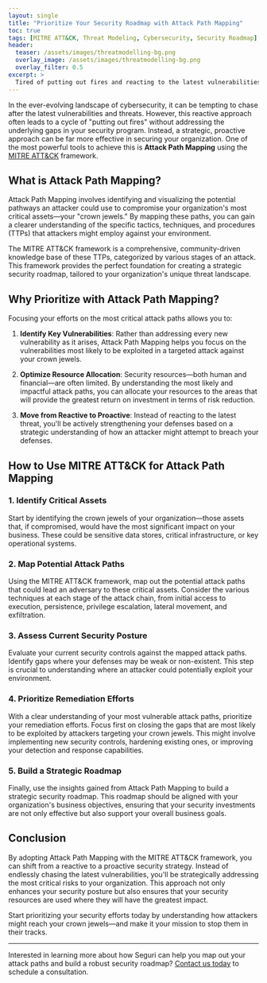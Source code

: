 ```yaml
---
layout: single
title: "Prioritize Your Security Roadmap with Attack Path Mapping"
toc: true
tags: [MITRE ATT&CK, Threat Modeling, Cybersecurity, Security Roadmap]
header:
  teaser: /assets/images/threatmodelling-bg.png
  overlay_image: /assets/images/threatmodelling-bg.png
  overlay_filter: 0.5
excerpt: >
  Tired of putting out fires and reacting to the latest vulnerabilities? Shift to a proactive security strategy with Attack Path Mapping using the MITRE ATT&CK framework. Learn how to identify and prioritize the most critical gaps in your security program that attackers could exploit to access your crown jewels.
---
```


In the ever-evolving landscape of cybersecurity, it can be tempting to chase after the latest vulnerabilities and threats. However, this reactive approach often leads to a cycle of "putting out fires" without addressing the underlying gaps in your security program. Instead, a strategic, proactive approach can be far more effective in securing your organization. One of the most powerful tools to achieve this is **Attack Path Mapping** using the [MITRE ATT&CK](https://attack.mitre.org/) framework.

## What is Attack Path Mapping?

Attack Path Mapping involves identifying and visualizing the potential pathways an attacker could use to compromise your organization's most critical assets—your "crown jewels." By mapping these paths, you can gain a clearer understanding of the specific tactics, techniques, and procedures (TTPs) that attackers might employ against your environment.

The MITRE ATT&CK framework is a comprehensive, community-driven knowledge base of these TTPs, categorized by various stages of an attack. This framework provides the perfect foundation for creating a strategic security roadmap, tailored to your organization's unique threat landscape.

## Why Prioritize with Attack Path Mapping?

Focusing your efforts on the most critical attack paths allows you to:

1. **Identify Key Vulnerabilities**: Rather than addressing every new vulnerability as it arises, Attack Path Mapping helps you focus on the vulnerabilities most likely to be exploited in a targeted attack against your crown jewels.
   
2. **Optimize Resource Allocation**: Security resources—both human and financial—are often limited. By understanding the most likely and impactful attack paths, you can allocate your resources to the areas that will provide the greatest return on investment in terms of risk reduction.
   
3. **Move from Reactive to Proactive**: Instead of reacting to the latest threat, you'll be actively strengthening your defenses based on a strategic understanding of how an attacker might attempt to breach your defenses.

## How to Use MITRE ATT&CK for Attack Path Mapping

### 1. **Identify Critical Assets**

Start by identifying the crown jewels of your organization—those assets that, if compromised, would have the most significant impact on your business. These could be sensitive data stores, critical infrastructure, or key operational systems.

### 2. **Map Potential Attack Paths**

Using the MITRE ATT&CK framework, map out the potential attack paths that could lead an adversary to these critical assets. Consider the various techniques at each stage of the attack chain, from initial access to execution, persistence, privilege escalation, lateral movement, and exfiltration.

### 3. **Assess Current Security Posture**

Evaluate your current security controls against the mapped attack paths. Identify gaps where your defenses may be weak or non-existent. This step is crucial to understanding where an attacker could potentially exploit your environment.

### 4. **Prioritize Remediation Efforts**

With a clear understanding of your most vulnerable attack paths, prioritize your remediation efforts. Focus first on closing the gaps that are most likely to be exploited by attackers targeting your crown jewels. This might involve implementing new security controls, hardening existing ones, or improving your detection and response capabilities.

### 5. **Build a Strategic Roadmap**

Finally, use the insights gained from Attack Path Mapping to build a strategic security roadmap. This roadmap should be aligned with your organization's business objectives, ensuring that your security investments are not only effective but also support your overall business goals.

## Conclusion

By adopting Attack Path Mapping with the MITRE ATT&CK framework, you can shift from a reactive to a proactive security strategy. Instead of endlessly chasing the latest vulnerabilities, you'll be strategically addressing the most critical risks to your organization. This approach not only enhances your security posture but also ensures that your security resources are used where they will have the greatest impact.

Start prioritizing your security efforts today by understanding how attackers might reach your crown jewels—and make it your mission to stop them in their tracks.

---

Interested in learning more about how Seguri can help you map out your attack paths and build a robust security roadmap? [Contact us today](https://seguri.io/contact) to schedule a consultation.
